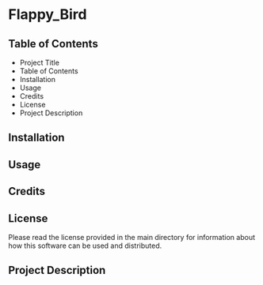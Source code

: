 # Flappy_Bird

## Table of Contents
- Project Title
- Table of Contents
- Installation
- Usage
- Credits
- License
- Project Description

## Installation

## Usage

## Credits

## License
Please read the license provided in the main directory for information about how this software can be used and distributed.

## Project Description
